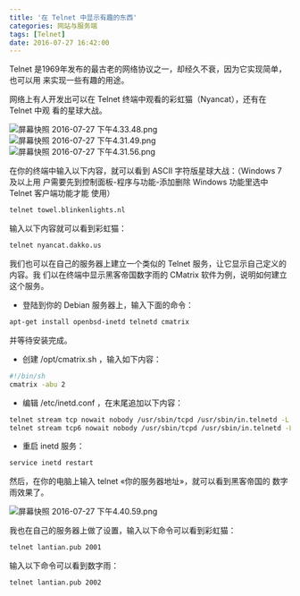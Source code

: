 ```yaml
---
title: '在 Telnet 中显示有趣的东西'
categories: 网站与服务端
tags: [Telnet]
date: 2016-07-27 16:42:00
---
```


Telnet 是1969年发布的最古老的网络协议之一，却经久不衰，因为它实现简单，也可以用
来实现一些有趣的用途。

网络上有人开发出可以在 Telnet 终端中观看的彩虹猫（Nyancat），还有在 Telnet 中观
看的星球大战。

<img src="/usr/uploads/2016/07/3175903277.png" alt="屏幕快照 2016-07-27 下午4.33.48.png" />

<img src="/usr/uploads/2016/07/43160460.png" alt="屏幕快照 2016-07-27 下午4.31.49.png" />

<img src="/usr/uploads/2016/07/1644335517.png" alt="屏幕快照 2016-07-27 下午4.31.56.png" />

在你的终端中输入以下内容，就可以看到 ASCII 字符版星球大战：（Windows 7 及以上用
户需要先到控制面板-程序与功能-添加删除 Windows 功能里选中 Telnet 客户端功能才能
使用）

```bash
telnet towel.blinkenlights.nl
```

输入以下内容就可以看到彩虹猫：

```bash
telnet nyancat.dakko.us
```

我们也可以在自己的服务器上建立一个类似的 Telnet 服务，让它显示自己定义的内容。我
们以在终端中显示黑客帝国数字雨的 CMatrix 软件为例，说明如何建立这个服务。

- 登陆到你的 Debian 服务器上，输入下面的命令：

```bash
apt-get install openbsd-inetd telnetd cmatrix
```

并等待安装完成。

- 创建 /opt/cmatrix.sh ，输入如下内容：

```bash
#!/bin/sh
cmatrix -abu 2
```

- 编辑 /etc/inetd.conf ，在末尾追加以下内容：

```bash
telnet stream tcp nowait nobody /usr/sbin/tcpd /usr/sbin/in.telnetd -L /opt/cmatrix.sh
telnet stream tcp6 nowait nobody /usr/sbin/tcpd /usr/sbin/in.telnetd -L /opt/cmatrix.sh
```

- 重启 inetd 服务：

```bash
service inetd restart
```

然后，在你的电脑上输入 telnet &laquo;你的服务器地址&raquo;，就可以看到黑客帝国的
数字雨效果了。

<img src="/usr/uploads/2016/07/40895505.png" alt="屏幕快照 2016-07-27 下午4.40.59.png" />

我也在自己的服务器上做了设置，输入以下命令可以看到彩虹猫：

```bash
telnet lantian.pub 2001
```

输入以下命令可以看到数字雨：

```bash
telnet lantian.pub 2002
```
